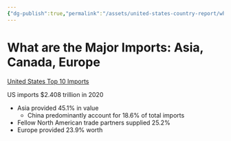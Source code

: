 ```yaml
---
{"dg-publish":true,"permalink":"/assets/united-states-country-report/what-are-the-major-imports-asia-canada-europe/"}
---
```


# What are the Major Imports: Asia, Canada, Europe

[United States Top 10 Imports](http://www.worldstopexports.com/united-states-top-10-imports/)

 US imports $2.408 trillion in 2020

- Asia provided 45.1% in value
    - China predominantly account for 18.6% of total imports
- Fellow North American trade partners supplied 25.2%
- Europe provided 23.9% worth